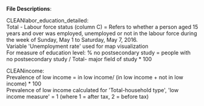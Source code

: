**File Descriptions**:

CLEANlabor_education_detailed: <br />
Total - Labour force status (column C) = Refers to whether a person aged 15 years and over was employed, unemployed or not in the labour force during the week of Sunday, May 1 to Saturday, May 7, 2016. <br />
Variable 'Unemployment rate' used for map visualization <br />
For measure of education level: % no postsecondary study = people with no postsecondary study / Total- major field of study * 100

CLEANincome: <br />
Prevalence of low income = in low income/ (in low income + not in low income) * 100 <br />
Prevalence of low income calculated for 'Total-household type',  'low income measure' = 1 (where 1 = after tax, 2 = before tax)

